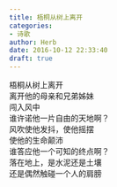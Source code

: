 ```yaml
---  
title: 梧桐从树上离开  
categories:  
- 诗歌  
author: Herb  
date: 2016-10-12 22:33:40  
draft: true
---  
```

梧桐从树上离开  
离开他的母亲和兄弟姊妹  
闯入风中    
谁许诺他一片自由的天地啊？  
风吹使他发抖，使他摇摆  
使他的生命颠沛    
谁答应他一个可知的终点啊？  
落在地上，是水泥还是土壤  
还是偶然触碰一个人的肩膀